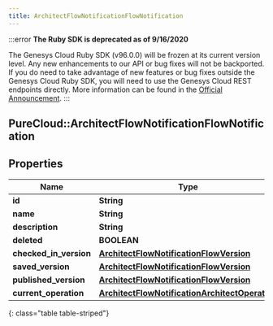 ```yaml
---
title: ArchitectFlowNotificationFlowNotification
---
```


:::error
**The Ruby SDK is deprecated as of 9/16/2020**

The Genesys Cloud Ruby SDK (v96.0.0) will be frozen at its current version level. Any new enhancements to our API or bug fixes will not be backported. If you do need to take advantage of new features or bug fixes outside the Genesys Cloud Ruby SDK, you will need to use the Genesys Cloud REST endpoints directly. More information can be found in the [Official Announcement](https://developer.mypurecloud.com/forum/t/announcement-genesys-cloud-ruby-sdk-end-of-life/8850).
:::


## PureCloud::ArchitectFlowNotificationFlowNotification

## Properties

|Name | Type | Description | Notes|
|------------ | ------------- | ------------- | -------------|
| **id** | **String** |  | [optional] |
| **name** | **String** |  | [optional] |
| **description** | **String** |  | [optional] |
| **deleted** | **BOOLEAN** |  | [optional] |
| **checked_in_version** | [**ArchitectFlowNotificationFlowVersion**](ArchitectFlowNotificationFlowVersion.html) |  | [optional] |
| **saved_version** | [**ArchitectFlowNotificationFlowVersion**](ArchitectFlowNotificationFlowVersion.html) |  | [optional] |
| **published_version** | [**ArchitectFlowNotificationFlowVersion**](ArchitectFlowNotificationFlowVersion.html) |  | [optional] |
| **current_operation** | [**ArchitectFlowNotificationArchitectOperation**](ArchitectFlowNotificationArchitectOperation.html) |  | [optional] |
{: class="table table-striped"}


